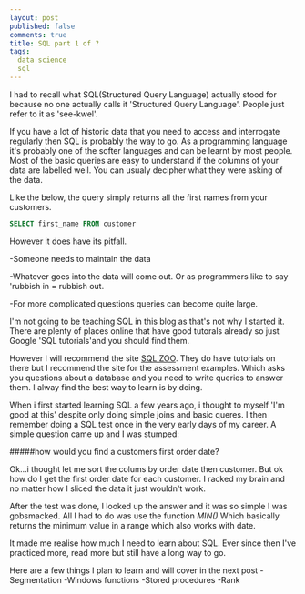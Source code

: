 ```yaml
---
layout: post
published: false
comments: true
title: SQL part 1 of ?
tags:
  data science
  sql
---
```


I had to recall what SQL(Structured Query Language) actually stood for because no one actually calls it 'Structured Query Language'.
People just refer to it as 'see-kwel'.

If you have a lot of historic data that you need to access and interrogate regularly then SQL is probably the way to go.
As a programming language it's probably one of the softer languages and can be learnt by most people. Most of the basic queries are easy to understand if the columns of your data are labelled well. You can usualy decipher what they were asking of the data.

Like the below, the query simply returns all the first names from your customers.
```SQL
SELECT first_name FROM customer
```
However it does have its pitfall. 

-Someone needs to maintain the data

-Whatever goes into the data will come out. Or as programmers like to say 'rubbish in = rubbish out.

-For more complicated questions queries can become quite large.

I'm not going to be teaching SQL in this blog as that's not why I started it. There are plenty of places online that have good tutorals already so just Google 'SQL tutorials'and you should find them.

However I will recommend the site [SQL ZOO](http://sqlzoo.net/). They do have tutorials on there but I recommend the site for the assessment examples. Which asks you questions about a database and you need to write queries to answer them. I alway find the best way to learn is by doing. 

When i first started learning SQL a few years ago, i thought to myself 'I'm good at this' despite only doing simple joins and basic queres. 
I then remember doing a SQL test once in the very early days of my career. A simple question came up and I was stumped:

#####how would you find a customers first order date?

Ok...i thought let me sort the colums by order date then customer. But ok how do I get the first order date for each customer. I racked my brain and no matter how I sliced the data it just wouldn't work. 

After the test was done, I looked up the answer and it was so simple I was gobsmacked. All I had to do was use the function _MIN()_
Which basically returns the minimum value in a range which also works with date. 

It made me realise how much I need to learn about SQL. 
Ever since then I've practiced more, read more but still have a long way to go.

Here are a few things I plan to learn and will cover in the next post
-Segmentation
-Windows functions
-Stored procedures
-Rank
